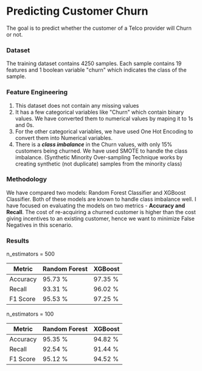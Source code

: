 # Predicting Customer Churn

The goal is to predict whether the customer of a Telco provider will Churn or not. 

### Dataset

The training dataset contains 4250 samples. Each sample contains 19 features and 1 boolean variable "churn" which indicates the class of the sample.

### Feature Engineering

1. This dataset does not contain any missing values
2. It has a few categorical variables like "Churn" which contain binary values. We have converted them to numerical values by maping it to 1s and 0s.
3. For the other categorical variables, we have used One Hot Encoding to convert them into Numerical variables.
4. There is a _**class imbalance**_ in the Churn values, with only 15% customers being churned. We have used SMOTE to handle the class imbalance. (Synthetic Minority Over-sampling Technique works by creating synthetic (not duplicate) samples from the minority class)

### Methodology 

We have compared two models: Random Forest Classifier and XGBoost Classifier. 
Both of these models are known to handle class imbalance well. I have focused on evaluating the models on two metrics - **Accuracy and Recall**. The cost of re-acquiring a churned customer is higher than the cost giving incentives to an existing customer, hence we want to minimize False Negatives in this scenario. 

### Results

n_estimators = 500

| Metric         | Random Forest |  XGBoost  |
|----------------|---------------|-----------|
| Accuracy       |   95.73 %     |  97.35 %  |
| Recall         |   93.31 %     |  96.02 %  |
| F1 Score       |   95.53 %     |  97.25 %  |


n_estimators = 100

| Metric         | Random Forest |  XGBoost  |
|----------------|---------------|-----------|
| Accuracy       |   95.35 %     |  94.82 %  |
| Recall         |   92.54 %     |  91.44 %  |
| F1 Score       |   95.12 %     |  94.52  %  |




